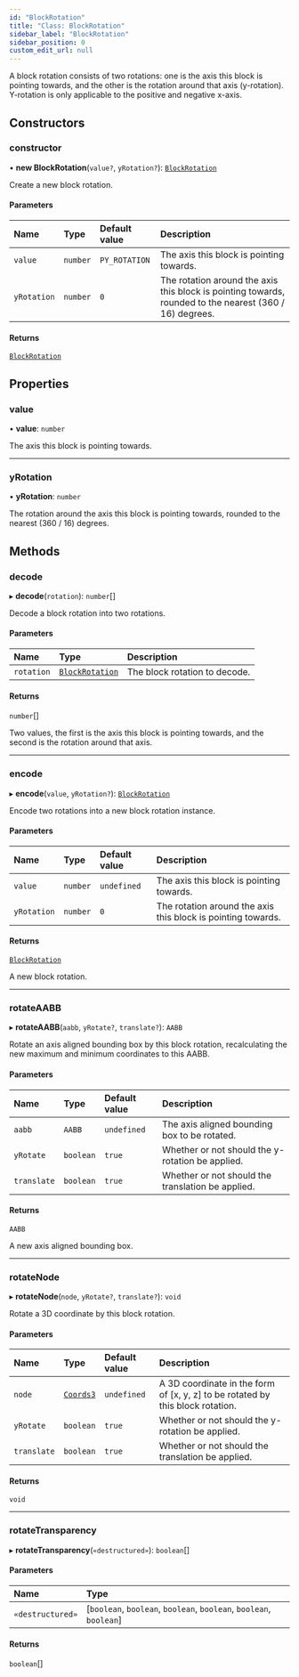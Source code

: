 ```yaml
---
id: "BlockRotation"
title: "Class: BlockRotation"
sidebar_label: "BlockRotation"
sidebar_position: 0
custom_edit_url: null
---
```


A block rotation consists of two rotations: one is the axis this block is pointing towards,
and the other is the rotation around that axis (y-rotation). Y-rotation is only applicable
to the positive and negative x-axis.

## Constructors

### constructor

• **new BlockRotation**(`value?`, `yRotation?`): [`BlockRotation`](BlockRotation.md)

Create a new block rotation.

#### Parameters

| Name | Type | Default value | Description |
| :------ | :------ | :------ | :------ |
| `value` | `number` | `PY_ROTATION` | The axis this block is pointing towards. |
| `yRotation` | `number` | `0` | The rotation around the axis this block is pointing towards, rounded to the nearest (360 / 16) degrees. |

#### Returns

[`BlockRotation`](BlockRotation.md)

## Properties

### value

• **value**: `number`

The axis this block is pointing towards.

___

### yRotation

• **yRotation**: `number`

The rotation around the axis this block is pointing towards, rounded to the nearest
(360 / 16) degrees.

## Methods

### decode

▸ **decode**(`rotation`): `number`[]

Decode a block rotation into two rotations.

#### Parameters

| Name | Type | Description |
| :------ | :------ | :------ |
| `rotation` | [`BlockRotation`](BlockRotation.md) | The block rotation to decode. |

#### Returns

`number`[]

Two values, the first is the axis this block is pointing towards, and
  the second is the rotation around that axis.

___

### encode

▸ **encode**(`value`, `yRotation?`): [`BlockRotation`](BlockRotation.md)

Encode two rotations into a new block rotation instance.

#### Parameters

| Name | Type | Default value | Description |
| :------ | :------ | :------ | :------ |
| `value` | `number` | `undefined` | The axis this block is pointing towards. |
| `yRotation` | `number` | `0` | The rotation around the axis this block is pointing towards. |

#### Returns

[`BlockRotation`](BlockRotation.md)

A new block rotation.

___

### rotateAABB

▸ **rotateAABB**(`aabb`, `yRotate?`, `translate?`): `AABB`

Rotate an axis aligned bounding box by this block rotation, recalculating the new
maximum and minimum coordinates to this AABB.

#### Parameters

| Name | Type | Default value | Description |
| :------ | :------ | :------ | :------ |
| `aabb` | `AABB` | `undefined` | The axis aligned bounding box to be rotated. |
| `yRotate` | `boolean` | `true` | Whether or not should the y-rotation be applied. |
| `translate` | `boolean` | `true` | Whether or not should the translation be applied. |

#### Returns

`AABB`

A new axis aligned bounding box.

___

### rotateNode

▸ **rotateNode**(`node`, `yRotate?`, `translate?`): `void`

Rotate a 3D coordinate by this block rotation.

#### Parameters

| Name | Type | Default value | Description |
| :------ | :------ | :------ | :------ |
| `node` | [`Coords3`](../modules.md#coords3-24) | `undefined` | A 3D coordinate in the form of [x, y, z] to be rotated by this block rotation. |
| `yRotate` | `boolean` | `true` | Whether or not should the y-rotation be applied. |
| `translate` | `boolean` | `true` | Whether or not should the translation be applied. |

#### Returns

`void`

___

### rotateTransparency

▸ **rotateTransparency**(`«destructured»`): `boolean`[]

#### Parameters

| Name | Type |
| :------ | :------ |
| `«destructured»` | [`boolean`, `boolean`, `boolean`, `boolean`, `boolean`, `boolean`] |

#### Returns

`boolean`[]
